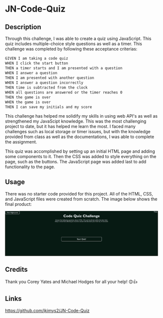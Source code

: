 # JN-Code-Quiz

## Description

Through this challenge, I was able to create a quiz using JavaScript. This quiz includes multiple-choice style questions as well as a timer. This challenge was completed by following these acceptance criterias:

```
GIVEN I am taking a code quiz
WHEN I click the start button
THEN a timer starts and I am presented with a question
WHEN I answer a question
THEN I am presented with another question
WHEN I answer a question incorrectly
THEN time is subtracted from the clock
WHEN all questions are answered or the timer reaches 0
THEN the game is over
WHEN the game is over
THEN I can save my initials and my score
```

This challenge has helped me solidify my skills in using web API's as well as strengthened my JavaScipt knowledge. This was the most challenging project to date, but it has helped me learn the most. I faced many challenges such as local storage or timer issues, but with the knowledge provided from class as well as the documentations, I was able to complete the assignment. 

This quiz was accomplished by setting up an initial HTML page and adding some components to it. Then the CSS was added to style everything on the page, such as the buttons. The JavaScript page was added last to add functionality to the page.

## Usage

There was no starter code provided for this project. All of the HTML, CSS, and JavaScript files were created from scratch. The image below shows the final product:

![Final Quiz](./assets/images/screenshot.png)

## Credits

Thank you Corey Yates and Michael Hodges for all your help! 😊👍

## Links

https://github.com/jkimys2/JN-Code-Quiz

